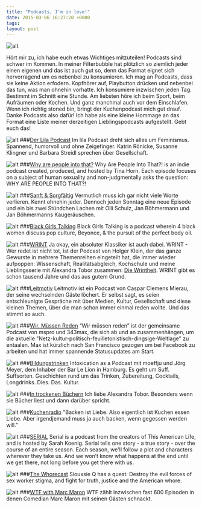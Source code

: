 ```yaml
---
title: "Podcasts, I'm in love!"
date: 2015-03-06 16:27:20 +0000
tags: 
layout: post
---
```

![alt](/content/images/2015/Mar/toast.jpg)

Hört mir zu, ich habe euch etwas Wichtiges mitzuteilen! Podcasts sind schwer im Kommen. In meiner Filterbubble hat plötzlich so ziemlich jeder einen eigenen und das ist auch gut so, denn das Format eignet sich hervorragend um es nebenbei zu konsumieren. Ich mag an Podcasts, dass sie keine Aktion erfodern. Kopfhörer auf, Playbutton drücken und nebenbei das tun, was man ohnehin vorhatte. Ich konsumiere inzwischen jeden Tag. Bestimmt im Schnitt eine Stunde. Am liebsten höre ich beim Sport, beim Aufräumen oder Kochen. Und ganz manchmal auch vor dem Einschlafen. Wenn ich richtig stoned bin, bringt der Kuchenpodcast mich gut drauf. Danke Podcasts also dafür! Ich habe als eine kleine Hommage an das Format eine Liste meiner derzeitigen Lieblingspodcasts aufgestellt. Gebt euch das!

![alt](/content/images/2015/Mar/lila.jpg)
###[Der Lila Podcast](http://lila-podcast.de/)
Im lila Podcast dreht sich alles um Feminismus. Spannend, humorvoll und ohne Zeigefinger. Katrin Rönicke, Susanne Klingner und Barbara Streidl sprechen über Gesellschaft.

![alt](/content/images/2015/Mar/tina.png)
###[Why are people into that?](http://whyarepeopleintothat.com/)
Why Are People Into That?! is an indie podcast created, produced, and hosted by Tina Horn. Each episode focuses on a subject of human sexuality and non-judgmentally asks the question: WHY ARE PEOPLE INTO THAT?!

![alt](/content/images/2015/Mar/joko.jpg)
###[Sanft & Sorgfältig](http://www.radioeins.de/archiv/podcast/zwei_alte_hasen.html)
Vermutlich muss ich gar nicht viele Worte verlieren. Kennt ohnehin jeder. Dennoch jeden Sonntag eine neue Episode und ein bis zwei Stündchen Lachen mit Olli Schulz, Jan Böhmermann und Jan Böhmermanns Kaugeräuschen.

![alt](/content/images/2015/Mar/Screen-Shot-2015-03-06-at-16-34-38.png)
###[Black Girls Talking](http://www.blackgirlstalking.com/)
Black Girls Talking is a podcast wherein 4 black women discuss pop culture, Beyonce, & the pursuit of the perfect body oil. 

![alt](/content/images/2015/Mar/wrint.jpg)
###[WRINT](http://www.wrint.de/)
Ja okay, ein absoluter Klassiker ist auch dabei. WRINT - Wer redet ist nicht tot, ist der Podcast von Holger Klein, der das ganze Gewurste in mehrere Themenreihen eingeteilt hat, die immer wieder aufpoppen: Wissenschaft, Realitätsabgleich, Kochschule und meine Lieblingsserie mit Alexandra Tobor zusammen: [Die Wrintheit](http://www.wrint.de/category/wrintheit/). WRINT gibt es schon tausend Jahre und das aus gutem Grund.

![alt](/content/images/2015/Mar/leit.jpg)
###[Leitmotiv](http://leitmotiv.cc/)
Leitmotiv ist ein Podcast von Caspar Clemens Mierau, der seine wechselnden Gäste löchert. Er selbst sagt, es seien entschleunigte Gespräche mit über Medien, Kultur, Gesellschaft und diese kleinen Themen, über die man schon immer einmal reden wollte. Und das stimmt so auch.

![alt](/content/images/2015/Mar/wir.png)
###[Wir. Müssen Reden](http://wir.muessenreden.de/)
“Wir müssen reden” ist der gemeinsame Podcast von mspro und 343max, die sich ab und an zusammenhängen, um die aktuelle "Netz-kultur-politisch-feuilletonistisch-dingsige-Weltlage" zu entaalen. Max ist kürzlich nach San Francisco gezogen um bei Facebook zu arbeiten und hat immer spannende Statusupdates am Start.

![alt](/content/images/2015/Mar/bild.jpg)
###[Bildungstrinken](https://bildungstrinken.com/)
Intoxication as a Podcast mit moeffju und Jörg Meyer, dem Inhaber der Bar Le Lion in Hamburg. Es geht um Suff. Suffsorten. Geschichten rund um das Trinken, Zubereitung, Cocktails, Longdrinks. Dies. Das. Kultur.

![alt](/content/images/2015/Mar/b-.jpg)
###[In trockenen Büchern](http://in-trockenen-buechern.de/)
Ich liebe Alexandra Tobor. Besonders wenn sie Bücher liest und dann darüber spricht.

![alt](/content/images/2015/Mar/kuchen.png)
###[Kuchenradio](http://kuchenkram.com/tag/kuchenradio/)
"Backen ist Liebe. Also eigentlich ist Kuchen essen Liebe. Aber irgendjemand muss ja auch backen, wenn gegessen werden will."

![alt](/content/images/2015/Mar/serial.png)
###[SERIAL](http://serialpodcast.org/)
Serial is a podcast from the creators of This American Life, and is hosted by Sarah Koenig. Serial tells one story - a true story - over the course of an entire season. Each season, we'll follow a plot and characters wherever they take us. And we won’t know what happens at the end until we get there, not long before you get there with us. 

![alt](/content/images/2015/Mar/whore.jpeg)
###[The Whorecast](http://www.thewhorecast.com/)
Siouxsie Q has a quest: Destroy the evil forces of sex worker stigma, and fight for truth, justice and the American whore.

![alt](/content/images/2015/Mar/wtf.gif)
###[WTF with Marc Maron](http://www.wtfpod.com/)
WTF zählt inzwischen fast 600 Episoden in denen Comedian Marc Maron mit seinen Gästen schnackt.










